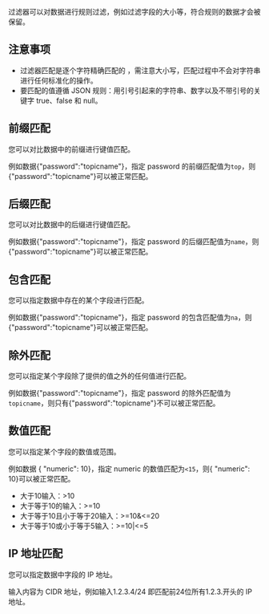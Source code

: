 过滤器可以对数据进行规则过滤，例如过滤字段的大小等，符合规则的数据才会被保留。

## 注意事项

- 过滤器匹配是逐个字符精确匹配的 ，需注意大小写，匹配过程中不会对字符串进行任何标准化的操作。
- 要匹配的值遵循 JSON 规则：用引号引起来的字符串、数字以及不带引号的关键字 true、false 和 null。

## 前缀匹配

您可以对比数据中的前缀进行键值匹配。

例如数据{"password":"topicname"}，指定 password 的前缀匹配值为`top`，则{"password":"topicname"}可以被正常匹配。

## 后缀匹配

您可以对比数据中的后缀进行键值匹配。

例如数据{"password":"topicname"}，指定 password 的后缀匹配值为`name`，则{"password":"topicname"}可以被正常匹配。

## 包含匹配

您可以指定数据中存在的某个字段进行匹配。

例如数据{"password":"topicname"}，指定 password 的包含匹配值为`na`，则{"password":"topicname"}可以被正常匹配。

## 除外匹配

您可以指定某个字段除了提供的值之外的任何值进行匹配。

例如数据{"password":"topicname"}，指定 password 的除外匹配值为`topicname`，则只有{"password":"topicname"}不可以被正常匹配。

## 数值匹配

您可以指定某个字段的数值或范围。

例如数据 { "numeric": 10}，指定 numeric 的数值匹配为`<15`，则{ "numeric": 10}可以被正常匹配。
<dx-alert infotype="explain" title="">
<ul style = "margin-bottom: 0px;"><li>大于10输入：>10</li>
<li>大于等于10的输入：>=10</li>
<li>大于等于10且小于等于20输入：>=10&<=20</li>
<li>大于等于10或小于等于5输入：>=10|<=5</li></ul>
</dx-alert>



## IP 地址匹配

您可以指定数据中字段的 IP 地址。

输入内容为 CIDR 地址，例如输入1.2.3.4/24 即匹配前24位所有1.2.3.开头的 IP 地址。

